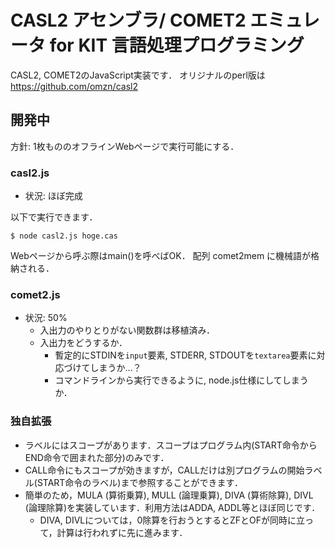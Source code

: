 # CASL2 アセンブラ/ COMET2 エミュレータ for KIT 言語処理プログラミング

CASL2, COMET2のJavaScript実装です．
オリジナルのperl版は https://github.com/omzn/casl2 

## 開発中

方針: 1枚もののオフラインWebページで実行可能にする．

### casl2.js

* 状況: ほぼ完成

以下で実行できます．
```
$ node casl2.js hoge.cas
```
Webページから呼ぶ際はmain()を呼べばOK．
配列 comet2mem に機械語が格納される．

### comet2.js

* 状況: 50%
  * 入出力のやりとりがない関数群は移植済み．
  * 入出力をどうするか．
    * 暫定的にSTDINを`input`要素, STDERR, STDOUTを`textarea`要素に対応づけてしまうか…？
    * コマンドラインから実行できるように, node.js仕様にしてしまうか．

### 独自拡張

* ラベルにはスコープがあります．スコープはプログラム内(START命令からEND命令で囲まれた部分)のみです．
* CALL命令にもスコープが効きますが，CALLだけは別プログラムの開始ラベル(START命令のラベル)まで参照することができます．
* 簡単のため，MULA (算術乗算), MULL (論理乗算), DIVA (算術除算), DIVL (論理除算)を実装しています．利用方法はADDA, ADDL等とほぼ同じです．
  * DIVA, DIVLについては，0除算を行おうとするとZFとOFが同時に立って，計算は行われずに先に進みます．


